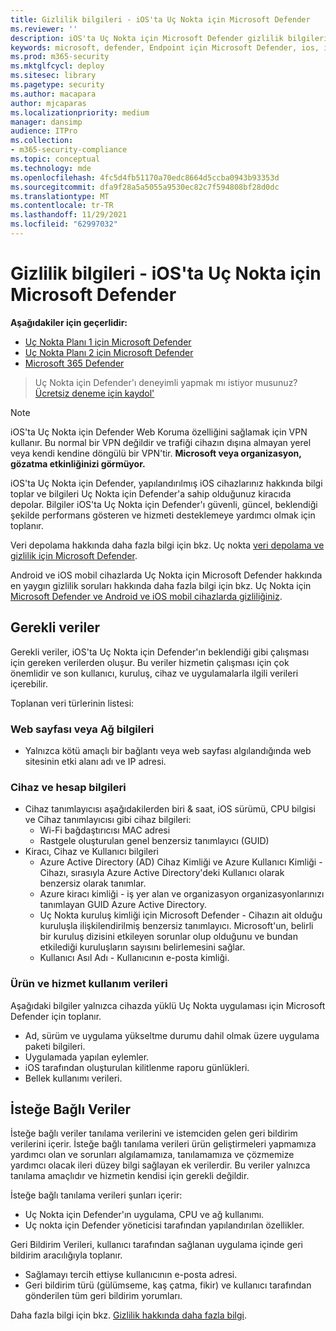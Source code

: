 ```yaml
---
title: Gizlilik bilgileri - iOS'ta Uç Nokta için Microsoft Defender
ms.reviewer: ''
description: iOS'ta Uç Nokta için Microsoft Defender gizlilik bilgilerini açıklar
keywords: microsoft, defender, Endpoint için Microsoft Defender, ios, ilke, genel bakış
ms.prod: m365-security
ms.mktglfcycl: deploy
ms.sitesec: library
ms.pagetype: security
ms.author: macapara
author: mjcaparas
ms.localizationpriority: medium
manager: dansimp
audience: ITPro
ms.collection:
- m365-security-compliance
ms.topic: conceptual
ms.technology: mde
ms.openlocfilehash: 4fc5d4fb51170a70edc8664d5ccba0943b93353d
ms.sourcegitcommit: dfa9f28a5a5055a9530ec82c7f594808bf28d0dc
ms.translationtype: MT
ms.contentlocale: tr-TR
ms.lasthandoff: 11/29/2021
ms.locfileid: "62997032"
---
```

# <a name="privacy-information---microsoft-defender-for-endpoint-on-ios"></a>Gizlilik bilgileri - iOS'ta Uç Nokta için Microsoft Defender

**Aşağıdakiler için geçerlidir:**
- [Uç Nokta Planı 1 için Microsoft Defender](https://go.microsoft.com/fwlink/p/?linkid=2154037)
- [Uç Nokta Planı 2 için Microsoft Defender](https://go.microsoft.com/fwlink/p/?linkid=2154037)
- [Microsoft 365 Defender](https://go.microsoft.com/fwlink/?linkid=2118804)

> Uç Nokta için Defender'ı deneyimli yapmak mı istiyor musunuz? [Ücretsiz deneme için kaydol'](https://signup.microsoft.com/create-account/signup?products=7f379fee-c4f9-4278-b0a1-e4c8c2fcdf7e&ru=https://aka.ms/MDEp2OpenTrial?ocid=docs-wdatp-investigateip-abovefoldlink)

> [!NOTE]
> iOS'ta Uç Nokta için Defender Web Koruma özelliğini sağlamak için VPN kullanır. Bu normal bir VPN değildir ve trafiği cihazın dışına almayan yerel veya kendi kendine döngülü bir VPN'tir. **Microsoft veya organizasyon, gözatma etkinliğinizi görmüyor.**

iOS'ta Uç Nokta için Defender, yapılandırılmış iOS cihazlarınız hakkında bilgi toplar ve bilgileri Uç Nokta için Defender'a sahip olduğunuz kiracıda depolar. Bilgiler iOS'ta Uç Nokta için Defender'ı güvenli, güncel, beklendiği şekilde performans gösteren ve hizmeti desteklemeye yardımcı olmak için toplanır.

Veri depolama hakkında daha fazla bilgi için bkz. Uç nokta [veri depolama ve gizlilik için Microsoft Defender](data-storage-privacy.md).

Android ve iOS mobil cihazlarda Uç Nokta için Microsoft Defender hakkında en yaygın gizlilik soruları hakkında daha fazla bilgi için bkz. Uç Nokta için [Microsoft Defender ve Android ve iOS mobil cihazlarda gizliliğiniz](https://support.microsoft.com/topic/microsoft-defender-for-endpoint-and-your-privacy-on-android-and-ios-mobile-devices-4109bc54-8ec5-4433-9c33-d359b75ac22a).

## <a name="required-data"></a>Gerekli veriler

Gerekli veriler, iOS'ta Uç Nokta için Defender'ın beklendiği gibi çalışması için gereken verilerden oluşur. Bu veriler hizmetin çalışması için çok önemlidir ve son kullanıcı, kuruluş, cihaz ve uygulamalarla ilgili verileri içerebilir.

Toplanan veri türlerinin listesi:

### <a name="web-page-or-network-information"></a>Web sayfası veya Ağ bilgileri

- Yalnızca kötü amaçlı bir bağlantı veya web sayfası algılandığında web sitesinin etki alanı adı ve IP adresi.

### <a name="device-and-account-information"></a>Cihaz ve hesap bilgileri

- Cihaz tanımlayıcısı aşağıdakilerden biri & saat, iOS sürümü, CPU bilgisi ve Cihaz tanımlayıcısı gibi cihaz bilgileri:
  - Wi-Fi bağdaştırıcısı MAC adresi
  - Rastgele oluşturulan genel benzersiz tanımlayıcı (GUID)
- Kiracı, Cihaz ve Kullanıcı bilgileri
  - Azure Active Directory (AD) Cihaz Kimliği ve Azure Kullanıcı Kimliği - Cihazı, sırasıyla Azure Active Directory'deki Kullanıcı olarak benzersiz olarak tanımlar.
  - Azure kiracı kimliği - iş yer alan ve organizasyon organizasyonlarınızı tanımlayan GUID Azure Active Directory.
  - Uç Nokta kuruluş kimliği için Microsoft Defender - Cihazın ait olduğu kuruluşla ilişkilendirilmiş benzersiz tanımlayıcı. Microsoft'un, belirli bir kuruluş dizisini etkileyen sorunlar olup olduğunu ve bundan etkilediği kuruluşların sayısını belirlemesini sağlar.
  - Kullanıcı Asıl Adı - Kullanıcının e-posta kimliği.

### <a name="product-and-service-usage-data"></a>Ürün ve hizmet kullanım verileri

Aşağıdaki bilgiler yalnızca cihazda yüklü Uç Nokta uygulaması için Microsoft Defender için toplanır.

- Ad, sürüm ve uygulama yükseltme durumu dahil olmak üzere uygulama paketi bilgileri.
- Uygulamada yapılan eylemler.
- iOS tarafından oluşturulan kilitlenme raporu günlükleri.
- Bellek kullanımı verileri.

## <a name="optional-data"></a>İsteğe Bağlı Veriler

İsteğe bağlı veriler tanılama verilerini ve istemciden gelen geri bildirim verilerini içerir. İsteğe bağlı tanılama verileri ürün geliştirmeleri yapmamıza yardımcı olan ve sorunları algılamamıza, tanılamamıza ve çözmemize yardımcı olacak ileri düzey bilgi sağlayan ek verilerdir. Bu veriler yalnızca tanılama amaçlıdır ve hizmetin kendisi için gerekli değildir.

İsteğe bağlı tanılama verileri şunları içerir:

- Uç Nokta için Defender'ın uygulama, CPU ve ağ kullanımı.
- Uç nokta için Defender yöneticisi tarafından yapılandırılan özellikler.

Geri Bildirim Verileri, kullanıcı tarafından sağlanan uygulama içinde geri bildirim aracılığıyla toplanır.

- Sağlamayı tercih ettiyse kullanıcının e-posta adresi.
- Geri bildirim türü (gülümseme, kaş çatma, fikir) ve kullanıcı tarafından gönderilen tüm geri bildirim yorumları.

Daha fazla bilgi için bkz. [Gizlilik hakkında daha fazla bilgi](https://aka.ms/mdatpiosprivacystatement).
